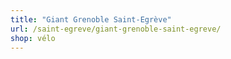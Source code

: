 ```yaml
---
title: "Giant Grenoble Saint-Egrève"
url: /saint-egreve/giant-grenoble-saint-egreve/
shop: vélo
---
```

